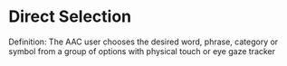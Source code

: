 # Direct Selection

Definition: The AAC user chooses the desired word, phrase, category or symbol from a group of options with physical touch or eye gaze tracker